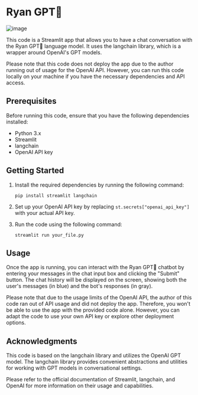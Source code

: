 # Ryan GPT🤖
![image](https://github.com/ashakeem/RyanGPT/assets/125868067/b7314fbf-ad8d-423e-af85-11687abd4fdd)


This code is a Streamlit app that allows you to have a chat conversation with the Ryan GPT🤖 language model. It uses the langchain library, which is a wrapper around OpenAI's GPT models.

Please note that this code does not deploy the app due to the author running out of usage for the OpenAI API. However, you can run this code locally on your machine if you have the necessary dependencies and API access.

## Prerequisites
Before running this code, ensure that you have the following dependencies installed:
- Python 3.x
- Streamlit
- langchain
- OpenAI API key

## Getting Started
1. Install the required dependencies by running the following command:
   ```
   pip install streamlit langchain
   ```

2. Set up your OpenAI API key by replacing `st.secrets["openai_api_key"]` with your actual API key.

3. Run the code using the following command:
   ```
   streamlit run your_file.py
   ```

## Usage
Once the app is running, you can interact with the Ryan GPT🤖 chatbot by entering your messages in the chat input box and clicking the "Submit" button. The chat history will be displayed on the screen, showing both the user's messages (in blue) and the bot's responses (in gray).

Please note that due to the usage limits of the OpenAI API, the author of this code ran out of API usage and did not deploy the app. Therefore, you won't be able to use the app with the provided code alone. However, you can adapt the code to use your own API key or explore other deployment options.

## Acknowledgments
This code is based on the langchain library and utilizes the OpenAI GPT model. The langchain library provides convenient abstractions and utilities for working with GPT models in conversational settings.

Please refer to the official documentation of Streamlit, langchain, and OpenAI for more information on their usage and capabilities.
